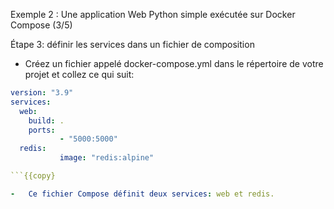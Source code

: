 Exemple 2 : Une application Web Python simple exécutée sur Docker Compose (3/5)

Étape 3: définir les services dans un fichier de composition 

-   Créez un fichier appelé docker-compose.yml dans le répertoire de votre projet et collez ce qui suit:


```docker-compose.yml
version: "3.9"
services:
  web:
    build: .
    ports:
           - "5000:5000"
  redis:
           image: "redis:alpine"

```{{copy}

-   Ce fichier Compose définit deux services: web et redis.